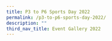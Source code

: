 ```yaml
---
title: P3 to P6 Sports Day 2022
permalink: /p3-to-p6-sports-day-2022/
description: ""
third_nav_title: Event Gallery 2022
---
```

